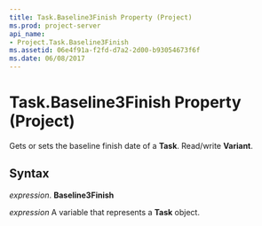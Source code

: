 ```yaml
---
title: Task.Baseline3Finish Property (Project)
ms.prod: project-server
api_name:
- Project.Task.Baseline3Finish
ms.assetid: 06e4f91a-f2fd-d7a2-2d00-b93054673f6f
ms.date: 06/08/2017
---
```



# Task.Baseline3Finish Property (Project)

Gets or sets the baseline finish date of a  **Task**. Read/write **Variant**.


## Syntax

 _expression_. **Baseline3Finish**

 _expression_ A variable that represents a **Task** object.


